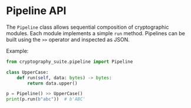 # Pipeline API

The `Pipeline` class allows sequential composition of cryptographic modules. Each
module implements a simple `run` method. Pipelines can be built using the `>>`
operator and inspected as JSON.

Example:

```python
from cryptography_suite.pipeline import Pipeline

class UpperCase:
    def run(self, data: bytes) -> bytes:
        return data.upper()

p = Pipeline() >> UpperCase()
print(p.run(b"abc"))  # b'ABC'
```
